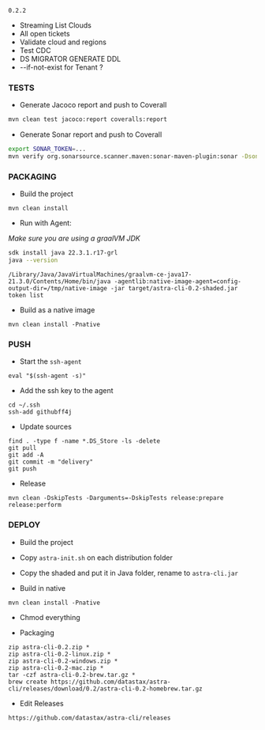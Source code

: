 `0.2.2`
- Streaming List Clouds
- All open tickets
- Validate cloud and regions 
- Test CDC
- DS MIGRATOR GENERATE DDL
- --if-not-exist for Tenant ?

### TESTS

- Generate Jacoco report and push to Coverall

```bash
mvn clean test jacoco:report coveralls:report
```

- Generate Sonar report and push to Coverall

```bash
export SONAR_TOKEN=...
mvn verify org.sonarsource.scanner.maven:sonar-maven-plugin:sonar -Dsonar.projectKey=clun_astra-cli
```

### PACKAGING

- Build the project

```
mvn clean install
```

- Run with Agent:

_Make sure you are using a graalVM JDK_

```bash
sdk install java 22.3.1.r17-grl
java --version
```

```
/Library/Java/JavaVirtualMachines/graalvm-ce-java17-21.3.0/Contents/Home/bin/java -agentlib:native-image-agent=config-output-dir=/tmp/native-image -jar target/astra-cli-0.2-shaded.jar token list
```

- Build as a native image

```
mvn clean install -Pnative
```

### PUSH

- Start the `ssh-agent`
```
eval "$(ssh-agent -s)"
```
- Add the ssh key to the agent
```
cd ~/.ssh
ssh-add githubff4j
```
- Update sources
```
find . -type f -name *.DS_Store -ls -delete
git pull
git add -A
git commit -m "delivery"
git push
```
- Release
```
mvn clean -DskipTests -Darguments=-DskipTests release:prepare release:perform
```

### DEPLOY

- Build the project

- Copy `astra-init.sh` on each distribution folder

- Copy the shaded and put it in Java folder, rename to `astra-cli.jar`

- Build in native

```
mvn clean install -Pnative
```

- Chmod everything

- Packaging

```
zip astra-cli-0.2.zip *
zip astra-cli-0.2-linux.zip *
zip astra-cli-0.2-windows.zip *
zip astra-cli-0.2-mac.zip *
tar -czf astra-cli-0.2-brew.tar.gz *
brew create https://github.com/datastax/astra-cli/releases/download/0.2/astra-cli-0.2-homebrew.tar.gz
```

- Edit Releases

```
https://github.com/datastax/astra-cli/releases
```